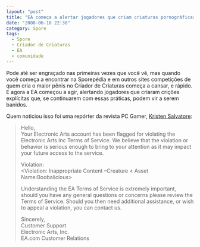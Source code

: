 ```yaml
---
layout: "post"
title: "EA começa a alertar jogadores que criam criaturas pornográficas no Criador de Criaturas"
date: "2008-06-18 22:38"
category: Spore
tags:
  - Spore
  - Criador de Criaturas
  - EA
  - comunidade
---
```


Pode até ser engraçado nas primeiras vezes que você vê, mas quando você começa a encontrar na Sporepédia e em outros sites competições de quem cria o maior pênis no Criador de Criaturas começa a cansar, e rápido. E agora a EA começou a agir, alertando jogadores que criaram crições explícitas que, se continuarem com essas práticas, podem vir a serem banidos.

Quem noticiou isso foi uma repórter da revista PC Gamer, [Kristen Salvatore](http://www.gamesradar.com/pc/spore/news/busted-boobalicious-banned/a-20080618155715463076/g-2006022417441549006):

> Hello,  
> Your Electronic Arts account has been flagged for violating the Electronic Arts Inc Terms of Service. We believe that the violation or behavior is serious enough to bring to your attention as it may impact your future access to the service.
>
> Violation:  
<Violation: Inappropriate Content –Creature <violation type:Nudity> < Asset Name:Boobalicious>
>
> Understanding the EA Terms of Service is extremely important, should you have any general questions or concerns please review the Terms of Service. Should you then need additional assistance, or wish to appeal a violation, you can contact us.
>
> Sincerely,  
> Customer Support  
> Electronic Arts, Inc.  
> EA.com Customer Relations

